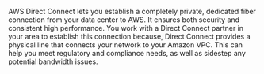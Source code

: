 AWS Direct Connect lets you establish a completely private, dedicated fiber connection from your data center to AWS. It ensures both security and consistent high performance. You work with a Direct Connect partner in your area to establish this connection because, Direct Connect provides a physical line that connects your network to your Amazon VPC. This can help you meet regulatory and compliance needs, as well as sidestep any potential bandwidth issues.